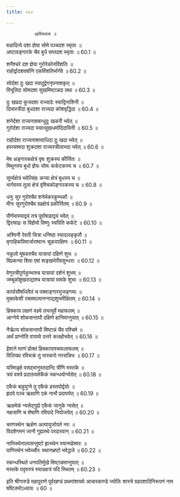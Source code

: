 ```yaml
---
title: ०६०

---
```

              ॥हरिरुवाच ॥  
षडादित्ये दशा ज्ञेया सोमे पञ्चदश स्मृताः ॥  
अष्टावङ्गारके चैव बुधै सप्तदश स्मृताः ॥ 60.1 ॥  
  
शनैश्चरे दश ज्ञेया गुरोरेकोनविंशतिः ॥  
राहोर्द्वादशवर्षाणि एकविंशतिर्भार्गवे ॥ 60.2 ॥  
  
रवेर्दशा दुः खदा स्यादुद्वेगनृपनाशकृत् ॥  
विभूतिदा सोमदशा सुखमिष्टान्नदा तथा ॥ 60.3 ॥  
  
दुः खप्रदा कुजदशा राज्यादेः स्याद्विनाशिनी ॥  
दिव्यस्त्रीदा बुधदशा राज्यदा कोशवृद्धिदा ॥ 60.4 ॥  
  
शनेर्दशा राज्यनाशबन्धुदुः खकरी भवेत् ॥  
गुरोर्दशा राज्यदा स्यात्सुखधर्मादिदायिनी ॥ 60.5 ॥  
  
राहोर्दशा राज्यनाशव्याधिदा दुः खदा भवेत् ॥  
हस्त्यश्वदा शुक्रदशा राज्यस्त्रीलाभदा भवेत् ॥ 60.6 ॥  
  
मेष अङ्गारकक्षेत्रं वृषः शुक्रस्य कीर्त्तितः ॥  
मिथुनस्य बुधो ज्ञेयः सोमः कर्कटकस्य च ॥ 60.7 ॥  
  
सूर्य्यक्षेत्रं भवेत्सिंहः कन्या क्षेत्रं बुधस्य च ॥  
भार्गवस्य तुला क्षेत्रं वृश्चिकोङ्गारकस्य च ॥ 60.8 ॥  
  
धनुः सुर गुरोश्चैव शनेर्मकरकुम्भकौ ॥  
मीनः सुरगुरोश्चैव ग्रहक्षेत्रं प्रकीर्त्तितम् ॥ 60.9 ॥  
  
पौर्णमास्याद्वयं तत्र पूर्वाषाढाद्वयं भवेत् ॥  
द्विराषाढः स विज्ञेयो विष्णुः स्वपिति कर्कटे ॥ 60.10 ॥  
  
अश्विनी रेवती चित्रा धनिष्ठा स्यादलङ्कृतौ ॥  
मृगाहिकपिमार्जारश्वानः सूकरपक्षिणः ॥ 60.11 ॥  
  
नकुलो मूषकश्चैव यात्रायां दक्षिणे शुभः ॥  
विप्रकन्या शिवा एषां शङ्खभेरीवसुन्धराः ॥ 60.12 ॥  
  
वेणुस्त्रीपूर्णकुम्भाश्च यात्रायां दर्शनं शुभम् ॥  
जम्बूकोष्ट्रखराद्याश्च यात्रायां वामके शुभाः ॥ 60.13 ॥  
  
कार्पासौषधितैलं च पक्वाङ्गारभुजङ्गमाः ॥  
मुक्तकेशी रक्तमाल्यनग्नाद्यशुभमीक्षितम् ॥ 60.14 ॥  
  
हिक्काय लक्षणं वक्ष्ये लभत्पूर्वे महाफलम् ॥  
आग्नेये शोकसन्तापौ दक्षिणे हानिमाप्नुयात् ॥ 60.15 ॥  
  
नैर्ऋत्य शोकसन्तापौ मिष्टान्नं चैव पश्चिमे ॥  
अर्थं प्राप्नोति वायव्ये उत्तरे कलहोभवेत् ॥ 60.16 ॥  
  
ईशाने मरणं प्रोक्तं हिक्कायाश्चफलाफलम् ॥  
विलिख्य रविचक्रं तु भास्करो नरसन्निभः ॥ 60.17 ॥  
  
यस्मिन्नृक्षे वसद्भानुस्तदान्दि त्रीणि मस्तके ॥  
त्रयं वक्त्रे प्रदातव्यमेकैकं स्कन्धयोर्न्यसेत् ॥ 60.18 ॥  
  
एकैकं बाहुयुग्मे तु एकैकं हस्तयोर्द्वयोः ॥  
हृदये पञ्च ऋक्षाणि एकं नाभौ प्रदापयेत् ॥ 60.19 ॥  
  
ऋक्षमेकं न्यसेद्गुह्ये एकैकं जानुके न्यसेत् ॥  
नक्षत्राणि च शेषाणि रविपादे नियोजयेत् ॥ 60.20 ॥  
  
चरणस्थेन ऋक्षेण अल्पायुर्जायते नरः ॥  
विदशेगमनं जानौ गुह्यस्थे परदारवान् ॥ 60.21 ॥  
  
नाभिस्थेनाल्पसन्तुष्टो हृत्स्थेन स्यान्महेश्वरः ॥  
पाणिस्थेन भवेच्चौरः स्थानभ्रष्टो भवेद्धजे ॥ 60.22 ॥  
  
स्कन्धस्थिते धनपतिर्मुखे मिष्टान्नमाप्नुयात् ॥  
मस्तके पदृवस्त्रं स्यान्नक्षत्रं यदि स्थितम् ॥ 60.23 ॥  
  
इति श्रीगारुडे महापुराणे पूर्वखण्डं प्रथमांशाख्ये आचारकाण्डे ज्योतिः शास्त्रे ग्रहदशादिनिरूपणं नाम षष्टितमोऽध्यायः ॥ 60 ॥
